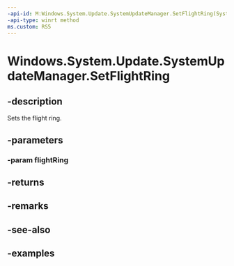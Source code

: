 ```yaml
---
-api-id: M:Windows.System.Update.SystemUpdateManager.SetFlightRing(System.String)
-api-type: winrt method
ms.custom: RS5
---
```


<!-- Method syntax.
public bool SystemUpdateManager.SetFlightRing(String flightRing)
-->

# Windows.System.Update.SystemUpdateManager.SetFlightRing

## -description
Sets the flight ring.

## -parameters
### -param flightRing

## -returns

## -remarks

## -see-also

## -examples

